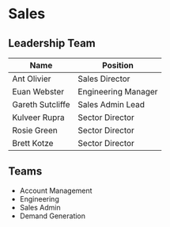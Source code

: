 # Sales

## Leadership Team

| Name             | Position            |
| ---------------- | ------------------- |
| Ant Olivier      | Sales Director      |
| Euan Webster     | Engineering Manager |
| Gareth Sutcliffe | Sales Admin Lead    |
| Kulveer Rupra    | Sector Director     |
| Rosie Green      | Sector Director     |
| Brett Kotze      | Sector Director     |

## Teams

- Account Management
- Engineering
- Sales Admin
- Demand Generation

